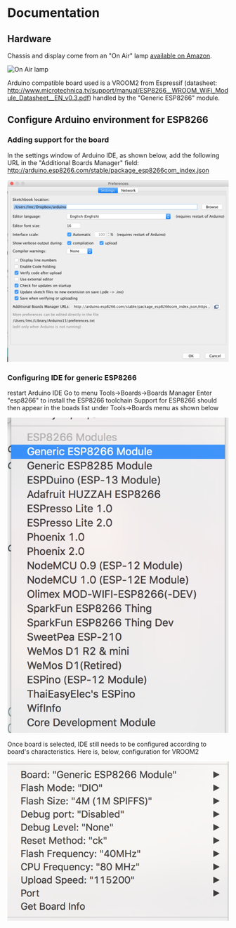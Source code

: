 # Documentation
## Hardware
Chassis and display come from an "On Air" lamp [available on Amazon](https://www.amazon.fr/Desconocido-Bo%C3%AEte-lumineuse-On-Air/dp/B01DXV0RFU/ref=sr_1_1?ie=UTF8&qid=1509556260&sr=8-1&keywords=on+air).

![On Air lamp](./onairlamp2.png)

Arduino compatible board used is a VROOM2 from Espressif (datasheet: http://www.microtechnica.tv/support/manual/ESP8266__WROOM_WiFi_Module_Datasheet__EN_v0.3.pdf) handled by the "Generic ESP8266" module.


## Configure Arduino environment for ESP8266
### Adding support for the board
In the settings window of Arduino IDE, as shown below, add the following URL in the "Additional Boards Manager" field:
http://arduino.esp8266.com/stable/package_esp8266com_index.json

![Preferences window of Arduino IDE](./configureArduinoIDE.png)

### Configuring IDE for generic ESP8266
restart Arduino IDE
Go to menu Tools->Boards->Boards Manager
Enter "esp8266" to install the ESP8266 toolchain
Support for ESP8266 should then appear in the boads list under Tools->Boards menu as shown below

![Boards list of Arduino IDE](./boardslist.png)


Once board is selected, IDE still needs to be configured according to board's characteristics.
Here is, below, configuration for VROOM2

![Board configuration](./boardconfiguration.png)

